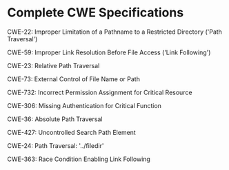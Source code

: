 

# Complete CWE Specifications

CWE-22: Improper Limitation of a Pathname to a Restricted Directory ('Path Traversal')

CWE-59: Improper Link Resolution Before File Access ('Link Following')

CWE-23: Relative Path Traversal

CWE-73: External Control of File Name or Path

CWE-732: Incorrect Permission Assignment for Critical Resource

CWE-306: Missing Authentication for Critical Function

CWE-36: Absolute Path Traversal

CWE-427: Uncontrolled Search Path Element

CWE-24: Path Traversal: '../filedir'

CWE-363: Race Condition Enabling Link Following